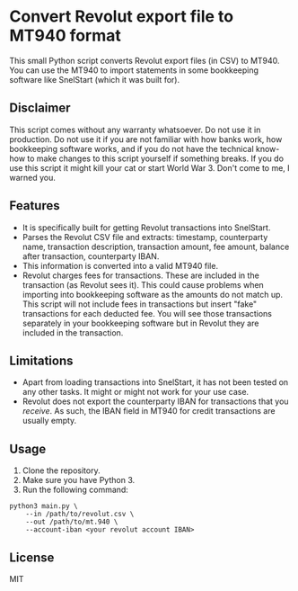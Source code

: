 # Convert Revolut export file to MT940 format

This small Python script converts Revolut export files (in CSV) to MT940. You can use the MT940 to import statements in some bookkeeping software like SnelStart (which it was built for).

## Disclaimer
This script comes without any warranty whatsoever. Do not use it in production. Do not use it if you are not familiar with how banks work, how bookkeeping software works, and if you do not have the technical know-how to make changes to this script yourself if something breaks. If you do use this script it might kill your cat or start World War 3. Don't come to me, I warned you.

## Features

* It is specifically built for getting Revolut transactions into SnelStart. 
* Parses the Revolut CSV file and extracts: timestamp, counterparty name, transaction description, transaction amount, fee amount, balance after transaction, counterparty IBAN.
* This information is converted into a valid MT940 file.
* Revolut charges fees for transactions. These are included in the transaction (as Revolut sees it). This could cause problems when importing into bookkeeping software as the amounts do not match up. This script will not include fees in transactions but insert "fake" transactions for each deducted fee. You will see those transactions separately in your bookkeeping software but in Revolut they are included in the transaction.

## Limitations

* Apart from loading transactions into SnelStart, it has not been tested on any other tasks. It might or might not work for your use case.
* Revolut does not export the counterparty IBAN for transactions that you *receive*. As such, the IBAN field in MT940 for credit transactions are usually empty.

## Usage

1. Clone the repository.
2. Make sure you have Python 3.
3. Run the following command:

```
python3 main.py \
	--in /path/to/revolut.csv \
	--out /path/to/mt.940 \
	--account-iban <your revolut account IBAN>
```

## License

MIT
